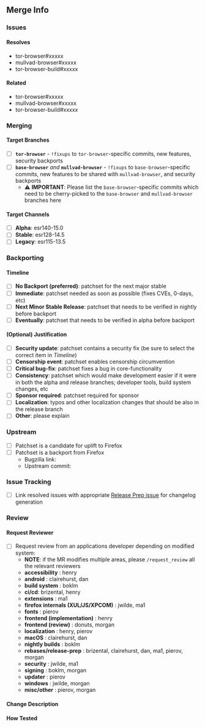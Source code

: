 ## Merge Info

<!-- Bookkeeping information for release management -->

### Issues

#### Resolves
- tor-browser#xxxxx
- mullvad-browser#xxxxx
- tor-browser-build#xxxxx

#### Related

- tor-browser#xxxxx
- mullvad-browser#xxxxx
- tor-browser-build#xxxxx

### Merging

<!-- This block tells the merger where commits need to be merged and future code archaeologists where commits were *supposed* to be merged -->

#### Target Branches

- [ ] **`tor-browser`** - `!fixups` to `tor-browser`-specific commits, new features, security backports
- [ ] **`base-browser`** *and* **`mullvad-browser`** - `!fixups` to `base-browser`-specific commits, new features to be shared with `mullvad-browser`, and security backports
  - ⚠️ **IMPORTANT**: Please list the `base-browser`-specific commits which need to be cherry-picked to the `base-browser` and `mullvad-browser` branches here

#### Target Channels

- [ ] **Alpha**: esr140-15.0
- [ ] **Stable**: esr128-14.5
- [ ] **Legacy**: esr115-13.5

### Backporting

#### Timeline
- [ ] **No Backport (preferred)**: patchset for the next major stable
- [ ] **Immediate**: patchset needed as soon as possible (fixes CVEs, 0-days, etc)
- [ ] **Next Minor Stable Release**: patchset that needs to be verified in nightly before backport
- [ ] **Eventually**: patchset that needs to be verified in alpha before backport

#### (Optional) Justification
- [ ] **Security update**: patchset contains a security fix (be sure to select the correct item in _Timeline_)
- [ ] **Censorship event**: patchset enables censorship circumvention
- [ ] **Critical bug-fix**: patchset fixes a bug in core-functionality
- [ ] **Consistency**: patchset which would make development easier if it were in both the alpha and release branches; developer tools, build system changes, etc
- [ ] **Sponsor required**: patchset required for sponsor
- [ ] **Localization**: typos and other localization changes that should be also in the release branch
- [ ] **Other**: please explain

### Upstream
- [ ] Patchset is a candidate for uplift to Firefox
- [ ] Patchset is a backport from Firefox
  - Bugzilla link:
  - Upstream commit:

### Issue Tracking
- [ ] Link resolved issues with appropriate [Release Prep issue](https://gitlab.torproject.org/groups/tpo/applications/-/issues/?sort=updated_desc&state=opened&label_name%5B%5D=Apps%3A%3AType%3A%3AReleasePreparation&first_page_size=100) for changelog generation

### Review

#### Request Reviewer

- [ ] Request review from an applications developer depending on modified system:
  - **NOTE**: if the MR modifies multiple areas, please `/request_review` all the relevant reviewers
  - **accessibility** : henry
  - **android** : clairehurst, dan
  - **build system** : boklm
  - **ci/cd**: brizental, henry
  - **extensions** : ma1
  - **firefox internals (XUL/JS/XPCOM)** : jwilde, ma1
  - **fonts** : pierov
  - **frontend (implementation)** : henry
  - **frontend (review)** : donuts, morgan
  - **localization** : henry, pierov
  - **macOS** : clairehurst, dan
  - **nightly builds** : boklm
  - **rebases/release-prep** : brizental, clairehurst, dan, ma1, pierov, morgan
  - **security** : jwilde, ma1
  - **signing** : boklm, morgan
  - **updater** : pierov
  - **windows** : jwilde, morgan
  - **misc/other** : pierov, morgan

#### Change Description

<!-- Whatever context the reviewer needs to effectively review the patchset; if the patch includes UX updates be sure to include screenshots/video of how any new behaviour -->


#### How Tested

<!-- Description of steps taken to verify the change -->
